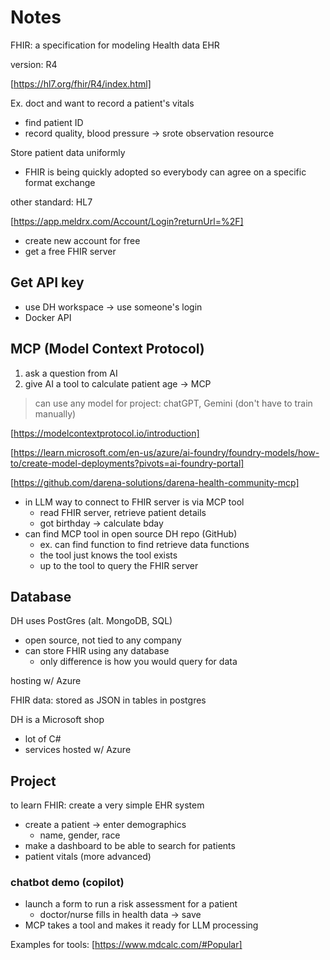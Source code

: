# Notes

FHIR: a specification for modeling Health data EHR

version: R4

[https://hl7.org/fhir/R4/index.html]

Ex. doct and want to record a patient's vitals

- find patient ID
- record quality, blood pressure -> srote observation resource

Store patient data uniformly

- FHIR is being quickly adopted so everybody can agree on a specific format exchange

other standard: HL7

[https://app.meldrx.com/Account/Login?returnUrl=%2F]

- create new account for free
- get a free FHIR server

## Get API key

- use DH workspace -> use someone's login
- Docker API

## MCP (Model Context Protocol)

1. ask a question from AI
2. give AI a tool to calculate patient age -> MCP

> can use any model for project: chatGPT, Gemini (don't have to train manually)

[https://modelcontextprotocol.io/introduction]

[https://learn.microsoft.com/en-us/azure/ai-foundry/foundry-models/how-to/create-model-deployments?pivots=ai-foundry-portal]

[https://github.com/darena-solutions/darena-health-community-mcp]

- in LLM way to connect to FHIR server is via MCP tool
  - read FHIR server, retrieve patient details
  - got birthday -> calculate bday
- can find MCP tool in open source DH repo (GitHub)
  - ex. can find function to find retrieve data functions
  - the tool just knows the tool exists
  - up to the tool to query the FHIR server

## Database

DH uses PostGres (alt. MongoDB, SQL)

- open source, not tied to any company
- can store FHIR using any database
  - only difference is how you would query for data

hosting w/ Azure

FHIR data: stored as JSON in tables in postgres

DH is a Microsoft shop

- lot of C#
- services hosted w/ Azure

## Project

to learn FHIR: create a very simple EHR system

- create a patient -> enter demographics
  - name, gender, race
- make a dashboard to be able to search for patients
- patient vitals (more advanced)

### chatbot demo (copilot)

- launch a form to run a risk assessment for a patient
  - doctor/nurse fills in health data -> save
- MCP takes a tool and makes it ready for LLM processing

Examples for tools:
[https://www.mdcalc.com/#Popular]
